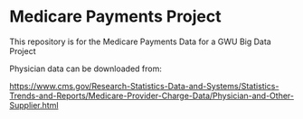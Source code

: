 # Medicare Payments Project 

This repository is for the Medicare Payments Data for a GWU Big Data Project

Physician data can be downloaded from:

https://www.cms.gov/Research-Statistics-Data-and-Systems/Statistics-Trends-and-Reports/Medicare-Provider-Charge-Data/Physician-and-Other-Supplier.html

